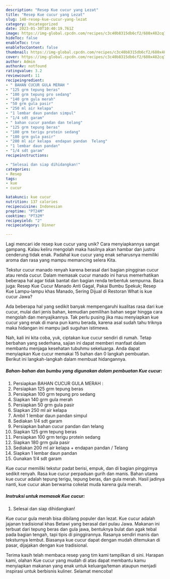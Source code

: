 ```yaml
---
description: "Resep Kue cucur yang Lezat"
title: "Resep Kue cucur yang Lezat"
slug: 140-resep-kue-cucur-yang-lezat
category: Uncategorized
date: 2023-01-30T10:40:19.761Z
image: https://img-global.cpcdn.com/recipes/c3c40b8315db6cf2/680x482cq70/kue-cucur-foto-resep-utama.jpg
hideToc: false
enableToc: true
enableTocContent: false
thumbnail: https://img-global.cpcdn.com/recipes/c3c40b8315db6cf2/680x482cq70/kue-cucur-foto-resep-utama.jpg
cover: https://img-global.cpcdn.com/recipes/c3c40b8315db6cf2/680x482cq70/kue-cucur-foto-resep-utama.jpg
author: Admin
authorAv: notfound
ratingvalue: 3.2
reviewcount: 11
recipeingredient:
- " BAHAN CUCUR GULA MERAH "
- "125 grm tepung beras"
- "100 grm tepung pro sedang"
- "140 grm gula merah"
- "50 grm gula pasir"
- "250 ml air kelapa"
- "1 lembar daun pandan simpul"
- "1/4 sdt garam"
- " bahan cucur pandan dan telang"
- "125 grm tepung beras"
- "100 grm terigu protein sedang"
- "180 grm gula pasir"
- "200 ml air kelapa  endapan pandan  Telang"
- "1 lembar daun pandan"
- "1/4 sdt garam"
recipeinstructions:

- "Selesai dan siap dihidangkan!"
categories:
- Resep
tags:
- kue
- cucur

katakunci: kue cucur 
nutrition: 137 calories
recipecuisine: Indonesian
preptime: "PT24M"
cooktime: "PT32M"
recipeyield: "2"
recipecategory: Dinner

---
```





Lagi mencari ide resep kue cucur yang unik? Cara menyiapkannya sangat gampang. Kalau keliru mengolah maka hasilnya akan hambar dan justru cenderung tidak enak. Padahal kue cucur yang enak seharusnya memiliki aroma dan rasa yang mampu memancing selera Kita.





Tekstur cucur manado renyah karena berasal dari bagian pinggiran cucur atau renda cucur. Dalam memasak cucur manado ini harus memerhatikan beberapa hal agar tidak bantat dan bagian renda terbentuk sempurna. Baca juga: Resep Kue Cucur Manado Anti Gagal, Pakai Bumbu Spekuk; Resep Kue Lampu-lampu khas Manado, Sering Dijual di Restoran What is kue cucur Jawa?

Ada beberapa hal yang sedikit banyak mempengaruhi kualitas rasa dari kue cucur, mulai dari jenis bahan, kemudian pemilihan bahan segar hingga cara mengolah dan menyajikannya. Tak perlu pusing jika mau menyiapkan kue cucur yang enak di mana pun kamu berada, karena asal sudah tahu triknya maka hidangan ini mampu jadi suguhan istimewa.






Nah, kali ini kita coba, yuk, ciptakan kue cucur sendiri di rumah. Tetap berbahan yang sederhana, sajian ini dapat memberi manfaat dalam membantu menjaga kesehatan tubuhmu sekeluarga. Anda dapat menyiapkan Kue cucur memakai 15 bahan dan 0 langkah pembuatan. Berikut ini langkah-langkah dalam membuat hidangannya.

<!--inarticleads1-->

##### Bahan-bahan dan bumbu yang digunakan dalam pembuatan Kue cucur:

1. Persiapkan  BAHAN CUCUR GULA MERAH :
1. Persiapkan 125 grm tepung beras
1. Persiapkan 100 grm tepung pro sedang
1. Siapkan 140 grm gula merah
1. Persiapkan 50 grm gula pasir
1. Siapkan 250 ml air kelapa
1. Ambil 1 lembar daun pandan simpul
1. Sediakan 1/4 sdt garam
1. Persiapkan  bahan cucur pandan dan telang
1. Siapkan 125 grm tepung beras
1. Persiapkan 100 grm terigu protein sedang
1. Siapkan 180 grm gula pasir
1. Sediakan 200 ml air kelapa + endapan pandan / Telang
1. Siapkan 1 lembar daun pandan
1. Gunakan 1/4 sdt garam


Kue cucur memiliki tekstur padat berisi, empuk, dan di bagian pinggirnya sedikit renyah. Rasa kue cucur perpaduan gurih dan manis. Bahan utama kue cucur adalah tepung terigu, tepung beras, dan gula merah. Hasil jadinya nanti, kue cucur akan berwarna cokelat muda karena gula merah. 

<!--inarticleads2-->

##### Instruksi untuk memasak Kue cucur:


1. Selesai dan siap dihidangkan!

Kue cucur gula merah bisa dibilang populer dan lezat. Kue cucur adalah jajanan tradisional khas Betawi yang berasal dari pulau Jawa. Makanan ini terbuat dari tepung beras dan gula jawa, bentuknya bulat dan agak tebal pada bagian tengah, tapi tipis di pinggirannya. Rasanya sendiri manis dan teksturnya lembut. Biasanya kue cucur dapat dengan mudah ditemukan di pasar, dijajakan dengan kue tradisional. 

Terima kasih telah membaca resep yang tim kami tampilkan di sini. Harapan kami, olahan Kue cucur yang mudah di atas dapat membantu kamu menyiapkan makanan yang enak untuk keluarga/teman ataupun menjadi inspirasi untuk berbisnis kuliner. Selamat mencoba!
